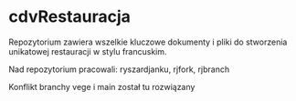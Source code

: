 # cdvRestauracja
Repozytorium zawiera wszelkie kluczowe dokumenty i pliki do stworzenia unikatowej restauracji w stylu francuskim.

Nad repozytorium pracowali: ryszardjanku, rjfork, rjbranch

Konflikt branchy vege i main został tu rozwiązany
